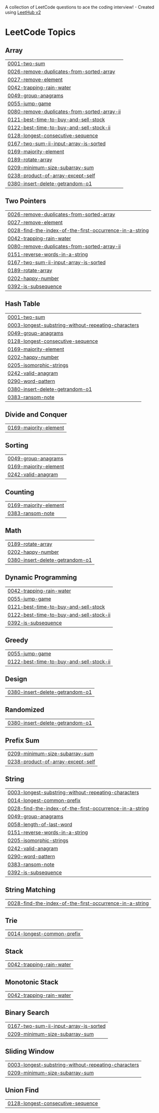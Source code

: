 A collection of LeetCode questions to ace the coding interview! - Created using [LeetHub v2](https://github.com/arunbhardwaj/LeetHub-2.0)
<!---LeetCode Topics Start-->
# LeetCode Topics
## Array
|  |
| ------- |
| [0001-two-sum](https://github.com/IshwaryaGundra/Leetcode/tree/master/0001-two-sum) |
| [0026-remove-duplicates-from-sorted-array](https://github.com/IshwaryaGundra/Leetcode/tree/master/0026-remove-duplicates-from-sorted-array) |
| [0027-remove-element](https://github.com/IshwaryaGundra/Leetcode/tree/master/0027-remove-element) |
| [0042-trapping-rain-water](https://github.com/IshwaryaGundra/Leetcode/tree/master/0042-trapping-rain-water) |
| [0049-group-anagrams](https://github.com/IshwaryaGundra/Leetcode/tree/master/0049-group-anagrams) |
| [0055-jump-game](https://github.com/IshwaryaGundra/Leetcode/tree/master/0055-jump-game) |
| [0080-remove-duplicates-from-sorted-array-ii](https://github.com/IshwaryaGundra/Leetcode/tree/master/0080-remove-duplicates-from-sorted-array-ii) |
| [0121-best-time-to-buy-and-sell-stock](https://github.com/IshwaryaGundra/Leetcode/tree/master/0121-best-time-to-buy-and-sell-stock) |
| [0122-best-time-to-buy-and-sell-stock-ii](https://github.com/IshwaryaGundra/Leetcode/tree/master/0122-best-time-to-buy-and-sell-stock-ii) |
| [0128-longest-consecutive-sequence](https://github.com/IshwaryaGundra/Leetcode/tree/master/0128-longest-consecutive-sequence) |
| [0167-two-sum-ii-input-array-is-sorted](https://github.com/IshwaryaGundra/Leetcode/tree/master/0167-two-sum-ii-input-array-is-sorted) |
| [0169-majority-element](https://github.com/IshwaryaGundra/Leetcode/tree/master/0169-majority-element) |
| [0189-rotate-array](https://github.com/IshwaryaGundra/Leetcode/tree/master/0189-rotate-array) |
| [0209-minimum-size-subarray-sum](https://github.com/IshwaryaGundra/Leetcode/tree/master/0209-minimum-size-subarray-sum) |
| [0238-product-of-array-except-self](https://github.com/IshwaryaGundra/Leetcode/tree/master/0238-product-of-array-except-self) |
| [0380-insert-delete-getrandom-o1](https://github.com/IshwaryaGundra/Leetcode/tree/master/0380-insert-delete-getrandom-o1) |
## Two Pointers
|  |
| ------- |
| [0026-remove-duplicates-from-sorted-array](https://github.com/IshwaryaGundra/Leetcode/tree/master/0026-remove-duplicates-from-sorted-array) |
| [0027-remove-element](https://github.com/IshwaryaGundra/Leetcode/tree/master/0027-remove-element) |
| [0028-find-the-index-of-the-first-occurrence-in-a-string](https://github.com/IshwaryaGundra/Leetcode/tree/master/0028-find-the-index-of-the-first-occurrence-in-a-string) |
| [0042-trapping-rain-water](https://github.com/IshwaryaGundra/Leetcode/tree/master/0042-trapping-rain-water) |
| [0080-remove-duplicates-from-sorted-array-ii](https://github.com/IshwaryaGundra/Leetcode/tree/master/0080-remove-duplicates-from-sorted-array-ii) |
| [0151-reverse-words-in-a-string](https://github.com/IshwaryaGundra/Leetcode/tree/master/0151-reverse-words-in-a-string) |
| [0167-two-sum-ii-input-array-is-sorted](https://github.com/IshwaryaGundra/Leetcode/tree/master/0167-two-sum-ii-input-array-is-sorted) |
| [0189-rotate-array](https://github.com/IshwaryaGundra/Leetcode/tree/master/0189-rotate-array) |
| [0202-happy-number](https://github.com/IshwaryaGundra/Leetcode/tree/master/0202-happy-number) |
| [0392-is-subsequence](https://github.com/IshwaryaGundra/Leetcode/tree/master/0392-is-subsequence) |
## Hash Table
|  |
| ------- |
| [0001-two-sum](https://github.com/IshwaryaGundra/Leetcode/tree/master/0001-two-sum) |
| [0003-longest-substring-without-repeating-characters](https://github.com/IshwaryaGundra/Leetcode/tree/master/0003-longest-substring-without-repeating-characters) |
| [0049-group-anagrams](https://github.com/IshwaryaGundra/Leetcode/tree/master/0049-group-anagrams) |
| [0128-longest-consecutive-sequence](https://github.com/IshwaryaGundra/Leetcode/tree/master/0128-longest-consecutive-sequence) |
| [0169-majority-element](https://github.com/IshwaryaGundra/Leetcode/tree/master/0169-majority-element) |
| [0202-happy-number](https://github.com/IshwaryaGundra/Leetcode/tree/master/0202-happy-number) |
| [0205-isomorphic-strings](https://github.com/IshwaryaGundra/Leetcode/tree/master/0205-isomorphic-strings) |
| [0242-valid-anagram](https://github.com/IshwaryaGundra/Leetcode/tree/master/0242-valid-anagram) |
| [0290-word-pattern](https://github.com/IshwaryaGundra/Leetcode/tree/master/0290-word-pattern) |
| [0380-insert-delete-getrandom-o1](https://github.com/IshwaryaGundra/Leetcode/tree/master/0380-insert-delete-getrandom-o1) |
| [0383-ransom-note](https://github.com/IshwaryaGundra/Leetcode/tree/master/0383-ransom-note) |
## Divide and Conquer
|  |
| ------- |
| [0169-majority-element](https://github.com/IshwaryaGundra/Leetcode/tree/master/0169-majority-element) |
## Sorting
|  |
| ------- |
| [0049-group-anagrams](https://github.com/IshwaryaGundra/Leetcode/tree/master/0049-group-anagrams) |
| [0169-majority-element](https://github.com/IshwaryaGundra/Leetcode/tree/master/0169-majority-element) |
| [0242-valid-anagram](https://github.com/IshwaryaGundra/Leetcode/tree/master/0242-valid-anagram) |
## Counting
|  |
| ------- |
| [0169-majority-element](https://github.com/IshwaryaGundra/Leetcode/tree/master/0169-majority-element) |
| [0383-ransom-note](https://github.com/IshwaryaGundra/Leetcode/tree/master/0383-ransom-note) |
## Math
|  |
| ------- |
| [0189-rotate-array](https://github.com/IshwaryaGundra/Leetcode/tree/master/0189-rotate-array) |
| [0202-happy-number](https://github.com/IshwaryaGundra/Leetcode/tree/master/0202-happy-number) |
| [0380-insert-delete-getrandom-o1](https://github.com/IshwaryaGundra/Leetcode/tree/master/0380-insert-delete-getrandom-o1) |
## Dynamic Programming
|  |
| ------- |
| [0042-trapping-rain-water](https://github.com/IshwaryaGundra/Leetcode/tree/master/0042-trapping-rain-water) |
| [0055-jump-game](https://github.com/IshwaryaGundra/Leetcode/tree/master/0055-jump-game) |
| [0121-best-time-to-buy-and-sell-stock](https://github.com/IshwaryaGundra/Leetcode/tree/master/0121-best-time-to-buy-and-sell-stock) |
| [0122-best-time-to-buy-and-sell-stock-ii](https://github.com/IshwaryaGundra/Leetcode/tree/master/0122-best-time-to-buy-and-sell-stock-ii) |
| [0392-is-subsequence](https://github.com/IshwaryaGundra/Leetcode/tree/master/0392-is-subsequence) |
## Greedy
|  |
| ------- |
| [0055-jump-game](https://github.com/IshwaryaGundra/Leetcode/tree/master/0055-jump-game) |
| [0122-best-time-to-buy-and-sell-stock-ii](https://github.com/IshwaryaGundra/Leetcode/tree/master/0122-best-time-to-buy-and-sell-stock-ii) |
## Design
|  |
| ------- |
| [0380-insert-delete-getrandom-o1](https://github.com/IshwaryaGundra/Leetcode/tree/master/0380-insert-delete-getrandom-o1) |
## Randomized
|  |
| ------- |
| [0380-insert-delete-getrandom-o1](https://github.com/IshwaryaGundra/Leetcode/tree/master/0380-insert-delete-getrandom-o1) |
## Prefix Sum
|  |
| ------- |
| [0209-minimum-size-subarray-sum](https://github.com/IshwaryaGundra/Leetcode/tree/master/0209-minimum-size-subarray-sum) |
| [0238-product-of-array-except-self](https://github.com/IshwaryaGundra/Leetcode/tree/master/0238-product-of-array-except-self) |
## String
|  |
| ------- |
| [0003-longest-substring-without-repeating-characters](https://github.com/IshwaryaGundra/Leetcode/tree/master/0003-longest-substring-without-repeating-characters) |
| [0014-longest-common-prefix](https://github.com/IshwaryaGundra/Leetcode/tree/master/0014-longest-common-prefix) |
| [0028-find-the-index-of-the-first-occurrence-in-a-string](https://github.com/IshwaryaGundra/Leetcode/tree/master/0028-find-the-index-of-the-first-occurrence-in-a-string) |
| [0049-group-anagrams](https://github.com/IshwaryaGundra/Leetcode/tree/master/0049-group-anagrams) |
| [0058-length-of-last-word](https://github.com/IshwaryaGundra/Leetcode/tree/master/0058-length-of-last-word) |
| [0151-reverse-words-in-a-string](https://github.com/IshwaryaGundra/Leetcode/tree/master/0151-reverse-words-in-a-string) |
| [0205-isomorphic-strings](https://github.com/IshwaryaGundra/Leetcode/tree/master/0205-isomorphic-strings) |
| [0242-valid-anagram](https://github.com/IshwaryaGundra/Leetcode/tree/master/0242-valid-anagram) |
| [0290-word-pattern](https://github.com/IshwaryaGundra/Leetcode/tree/master/0290-word-pattern) |
| [0383-ransom-note](https://github.com/IshwaryaGundra/Leetcode/tree/master/0383-ransom-note) |
| [0392-is-subsequence](https://github.com/IshwaryaGundra/Leetcode/tree/master/0392-is-subsequence) |
## String Matching
|  |
| ------- |
| [0028-find-the-index-of-the-first-occurrence-in-a-string](https://github.com/IshwaryaGundra/Leetcode/tree/master/0028-find-the-index-of-the-first-occurrence-in-a-string) |
## Trie
|  |
| ------- |
| [0014-longest-common-prefix](https://github.com/IshwaryaGundra/Leetcode/tree/master/0014-longest-common-prefix) |
## Stack
|  |
| ------- |
| [0042-trapping-rain-water](https://github.com/IshwaryaGundra/Leetcode/tree/master/0042-trapping-rain-water) |
## Monotonic Stack
|  |
| ------- |
| [0042-trapping-rain-water](https://github.com/IshwaryaGundra/Leetcode/tree/master/0042-trapping-rain-water) |
## Binary Search
|  |
| ------- |
| [0167-two-sum-ii-input-array-is-sorted](https://github.com/IshwaryaGundra/Leetcode/tree/master/0167-two-sum-ii-input-array-is-sorted) |
| [0209-minimum-size-subarray-sum](https://github.com/IshwaryaGundra/Leetcode/tree/master/0209-minimum-size-subarray-sum) |
## Sliding Window
|  |
| ------- |
| [0003-longest-substring-without-repeating-characters](https://github.com/IshwaryaGundra/Leetcode/tree/master/0003-longest-substring-without-repeating-characters) |
| [0209-minimum-size-subarray-sum](https://github.com/IshwaryaGundra/Leetcode/tree/master/0209-minimum-size-subarray-sum) |
## Union Find
|  |
| ------- |
| [0128-longest-consecutive-sequence](https://github.com/IshwaryaGundra/Leetcode/tree/master/0128-longest-consecutive-sequence) |
<!---LeetCode Topics End-->